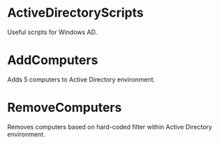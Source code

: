 # ActiveDirectoryScripts
Useful scripts for Windows AD.

# AddComputers

Adds 5 computers to Active Directory environment.

# RemoveComputers

Removes computers based on hard-coded filter within Active Directory environment.